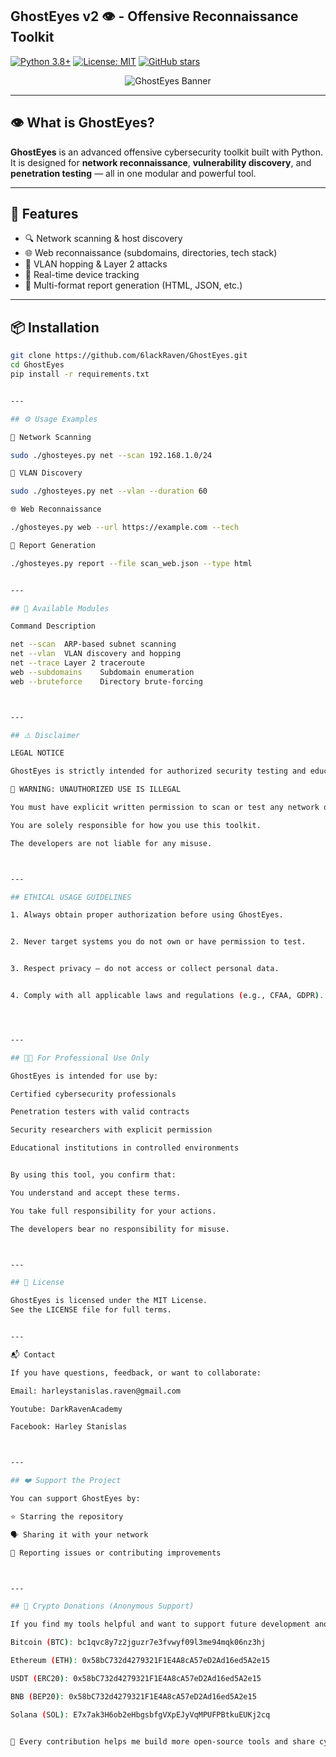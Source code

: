 ## GhostEyes v2 👁️ - Offensive Reconnaissance Toolkit

[![Python 3.8+](https://img.shields.io/badge/python-3.8+-blue.svg)](https://www.python.org/downloads/)
[![License: MIT](https://img.shields.io/badge/License-MIT-yellow.svg)](https://opensource.org/licenses/MIT)
[![GitHub stars](https://img.shields.io/github/stars/6lackRaven/GhostEyes?style=social)](https://github.com/6lackRaven/GhostEyes)

<p align="center">
  <img src="https://https://private-user-images.githubusercontent.com/202351661/469445619-d59c7e15-68e7-4b9b-9077-0dc9b0bce7d7.png?jwt=eyJhbGciOiJIUzI1NiIsInR5cCI6IkpXVCJ9.eyJpc3MiOiJnaXRodWIuY29tIiwiYXVkIjoicmF3LmdpdGh1YnVzZXJjb250ZW50LmNvbSIsImtleSI6ImtleTUiLCJleHAiOjE3NTMzMzE4NTksIm5iZiI6MTc1MzMzMTU1OSwicGF0aCI6Ii8yMDIzNTE2NjEvNDY5NDQ1NjE5LWQ1OWM3ZTE1LTY4ZTctNGI5Yi05MDc3LTBkYzliMGJjZTdkNy5wbmc_WC1BbXotQWxnb3JpdGhtPUFXUzQtSE1BQy1TSEEyNTYmWC1BbXotQ3JlZGVudGlhbD1BS0lBVkNPRFlMU0E1M1BRSzRaQSUyRjIwMjUwNzI0JTJGdXMtZWFzdC0xJTJGczMlMkZhd3M0X3JlcXVlc3QmWC1BbXotRGF0ZT0yMDI1MDcyNFQwNDMyMzlaJlgtQW16LUV4cGlyZXM9MzAwJlgtQW16LVNpZ25hdHVyZT05NDMwYmRlYzI4MzI1MTA0MTkwOWY4MGQ3NTFkMTQwNzcwNzFmNDhmOWI0OWM4OWMyM2Q5ZTU4MjQ5MTU0OWUxJlgtQW16LVNpZ25lZEhlYWRlcnM9aG9zdCJ9.15qm8jNpJypDPy3bSB4tFKwPgG03feAXWnqdPtiotvk" alt="GhostEyes Banner" />
</p>

---

## 👁️ What is GhostEyes?

**GhostEyes** is an advanced offensive cybersecurity toolkit built with Python.  
It is designed for **network reconnaissance**, **vulnerability discovery**, and **penetration testing** — all in one modular and powerful tool.

---

## 🚀 Features

- 🔍 Network scanning & host discovery  
- 🌐 Web reconnaissance (subdomains, directories, tech stack)  
- 🔁 VLAN hopping & Layer 2 attacks  
- 📡 Real-time device tracking  
- 📑 Multi-format report generation (HTML, JSON, etc.)

---

## 📦 Installation

```bash
git clone https://github.com/6lackRaven/GhostEyes.git
cd GhostEyes
pip install -r requirements.txt


---

## ⚙️ Usage Examples

🔗 Network Scanning

sudo ./ghosteyes.py net --scan 192.168.1.0/24

🧠 VLAN Discovery

sudo ./ghosteyes.py net --vlan --duration 60

🌐 Web Reconnaissance

./ghosteyes.py web --url https://example.com --tech

📝 Report Generation

./ghosteyes.py report --file scan_web.json --type html


---

## 🧩 Available Modules

Command	Description

net --scan	ARP-based subnet scanning
net --vlan	VLAN discovery and hopping
net --trace	Layer 2 traceroute
web --subdomains	Subdomain enumeration
web --bruteforce	Directory brute-forcing



---

## ⚠️ Disclaimer

LEGAL NOTICE

GhostEyes is strictly intended for authorized security testing and educational purposes only.

🚨 WARNING: UNAUTHORIZED USE IS ILLEGAL

You must have explicit written permission to scan or test any network or system.

You are solely responsible for how you use this toolkit.

The developers are not liable for any misuse.



---

## ETHICAL USAGE GUIDELINES

1. Always obtain proper authorization before using GhostEyes.


2. Never target systems you do not own or have permission to test.


3. Respect privacy — do not access or collect personal data.


4. Comply with all applicable laws and regulations (e.g., CFAA, GDPR).




---

## 👨‍💻 For Professional Use Only

GhostEyes is intended for use by:

Certified cybersecurity professionals

Penetration testers with valid contracts

Security researchers with explicit permission

Educational institutions in controlled environments


By using this tool, you confirm that:

You understand and accept these terms.

You take full responsibility for your actions.

The developers bear no responsibility for misuse.



---

## 📜 License

GhostEyes is licensed under the MIT License.
See the LICENSE file for full terms.


---

📬 Contact

If you have questions, feedback, or want to collaborate:

Email: harleystanislas.raven@gmail.com

Youtube: DarkRavenAcademy

Facebook: Harley Stanislas



---

## ❤️ Support the Project

You can support GhostEyes by:

⭐️ Starring the repository

🗣️ Sharing it with your network

🐛 Reporting issues or contributing improvements



---

## 💸 Crypto Donations (Anonymous Support)

If you find my tools helpful and want to support future development anonymously:

Bitcoin (BTC): bc1qvc8y7z2jguzr7e3fvwyf09l3me94mqk06nz3hj

Ethereum (ETH): 0x58bC732d4279321F1E4A8cA57eD2Ad16ed5A2e15

USDT (ERC20): 0x58bC732d4279321F1E4A8cA57eD2Ad16ed5A2e15

BNB (BEP20): 0x58bC732d4279321F1E4A8cA57eD2Ad16ed5A2e15

Solana (SOL): E7x7ak3H6ob2eHbgsbfgVXpEJyVqMPUFPBtkuEUKj2cq


🙏 Every contribution helps me build more open-source tools and share cybersecurity knowledge. Thank you!
